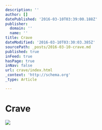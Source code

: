 ```yaml
---
description: ''
author: []
datePublished: '2016-03-10T03:39:00.188Z'
publisher:
  domain: ''
  name: ''
title: Crave
dateModified: '2016-03-10T03:30:03.385Z'
sourcePath: _posts/2016-03-10-crave.md
published: true
inFeed: true
hasPage: true
inNav: false
url: crave/index.html
_context: 'http://schema.org'
_type: Article

---
```

# Crave
![](https://the-grid-user-content.s3-us-west-2.amazonaws.com/c8a00acb-c03d-42a5-a71e-feddc947021a.png)